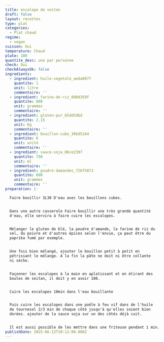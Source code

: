 ```yaml
---
title: escalope de seitan
draft: false
layout: recettes
type: plat
categories:
  - Plat chaud
regime:
  - vegan
cuisson: Oui
temperature: Chaud
plate: 100
quantite_desc: une par personne
check: Oui
checkAlwaysOk: false
ingredients:
  - ingredient: huile-vegetale_aeda0877
    quantite: 1
    unit: litre
    commentaire: ''
  - ingredient: farine-de-riz_098d359f
    quantite: 800
    unit: grammes
    commentaire: ''
  - ingredient: gluten-pur_65dd5dbd
    quantite: 2.15
    unit: Kg
    commentaire: ''
  - ingredient: bouillon-cube_36bd5164
    quantite: 6
    unit: unité
    commentaire: ''
  - ingredient: sauce-soja_06ce2397
    quantite: 750
    unit: ml
    commentaire: ''
  - ingredient: poudre-damandes_726f5873
    quantite: 600
    unit: grammes
    commentaire: ''
preparation: |-

  Faire bouillir 3L30 D'eau avec les bouillons cubes.


  Dans une autre casserole Faire bouillir une très grande quantité
  d'eau, elle servira à faire cuire les escalopes.


  Mélanger le gluten de blé, la poudre d'amande, la farine de riz du
  sel, du poivre et d'autres épices selon l'envie, ça peut être du
  paprika fumé par exemple.


  Une fois bien mélangé, ajouter le bouillon petit à petit en
  pétrissant le mélange. A la fin la pâte ne doit ni être collante
  ni sèche.


  Façonner les escalopes à la main en aplatissant et en étirant des
  boules de seitan, il doit y en avoir 100.


  Cuire les escalopes 10min dans l'eau bouillante


  Puis cuire les escalopes dans une poêle à feu vif dans de l'huile
  de tournesol 2/3 min de chaque côté jusqu'à qu'elles soient bien
  dorées. ajouter de la sauce soja sur un des côtés déjà cuit.


  Il est aussi possible de les mettre dans une friteuse pendant 1 min.
publishDate: 2025-06-12T10:12:00.000Z
---
```

